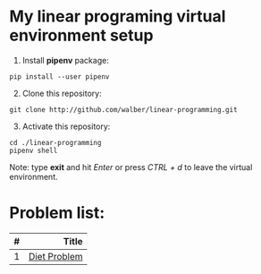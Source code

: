 # My linear programing virtual environment setup

1. Install **pipenv** package:
```
pip install --user pipenv
```
2. Clone this repository:
```
git clone http://github.com/walber/linear-programming.git
```
3. Activate this repository:
```
cd ./linear-programming
pipenv shell
```
Note: type **exit** and hit *Enter* or press *CTRL + d* to leave the virtual environment.

# Problem list:

\# | Title	
---|---:
1 |[Diet Problem][diet]

[diet]: ./diet
